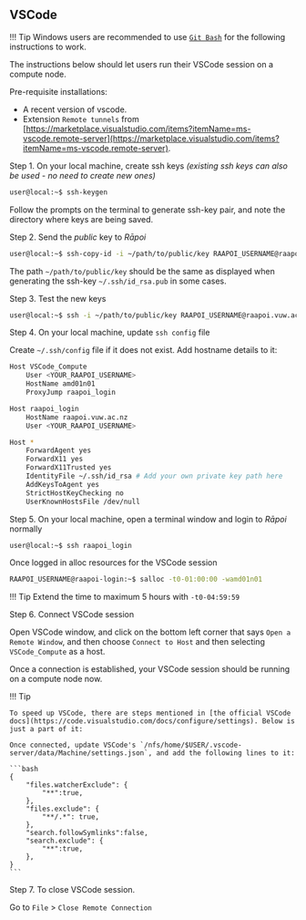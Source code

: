 ## VSCode 

!!! Tip
    Windows users are recommended to use [`Git Bash`](https://git-scm.com/downloads) for the following instructions to work. 

The instructions below should let users run their VSCode session on a compute node.

Pre-requisite installations: 

- A recent version of vscode.
- Extension `Remote tunnels` from [https://marketplace.visualstudio.com/items?itemName=ms-vscode.remote-server](https://marketplace.visualstudio.com/items?itemName=ms-vscode.remote-server).

Step 1. On your local machine, create ssh keys _(existing ssh keys can also be used - no need to create new ones)_

```bash
user@local:~$ ssh-keygen
```

Follow the prompts on the terminal to generate ssh-key pair, and note the directory where keys are being saved. 

Step 2. Send the _public_ key to _Rāpoi_

```bash
user@local:~$ ssh-copy-id -i ~/path/to/public/key RAAPOI_USERNAME@raapoi.vuw.ac.nz
```

The path `~/path/to/public/key` should be the same as displayed when generating the ssh-key `~/.ssh/id_rsa.pub` in some cases. 

Step 3. Test the new keys 

```bash
user@local:~$ ssh -i ~/path/to/public/key RAAPOI_USERNAME@raapoi.vuw.ac.nz
```

Step 4. On your local machine, update `ssh config` file

Create `~/.ssh/config` file if it does not exist. Add hostname details to it:

```bash
Host VSCode_Compute
    User <YOUR_RAAPOI_USERNAME>
    HostName amd01n01
    ProxyJump raapoi_login

Host raapoi_login
    HostName raapoi.vuw.ac.nz
    User <YOUR_RAAPOI_USERNAME>

Host *
    ForwardAgent yes
    ForwardX11 yes
    ForwardX11Trusted yes
    IdentityFile ~/.ssh/id_rsa # Add your own private key path here
    AddKeysToAgent yes
    StrictHostKeyChecking no
    UserKnownHostsFile /dev/null
```

Step 5. On your local machine, open a terminal window and login to _Rāpoi_ normally 

```bash 
user@local:~$ ssh raapoi_login
```

Once logged in alloc resources for the VSCode session
```bash 
RAAPOI_USERNAME@raapoi-login:~$ salloc -t0-01:00:00 -wamd01n01 
```

!!! Tip
    Extend the time to maximum 5 hours with `-t0-04:59:59`

Step 6. Connect VSCode session 

Open VSCode window, and click on the bottom left corner that says `Open a Remote Window`, and then choose `Connect to Host` and then selecting `VSCode_Compute` as a host. 

Once a connection is established, your VSCode session should be running on a compute node now. 

!!! Tip

    To speed up VSCode, there are steps mentioned in [the official VSCode docs](https://code.visualstudio.com/docs/configure/settings). Below is just a part of it: 

    Once connected, update VSCode's `/nfs/home/$USER/.vscode-server/data/Machine/settings.json`, and add the following lines to it:

    ```bash
    {
        "files.watcherExclude": {
            "**":true,
        },
        "files.exclude": {
            "**/.*": true,
        },
        "search.followSymlinks":false,
        "search.exclude": {
            "**":true,
        },
    }
    ```

    


Step 7. To close VSCode session. 

Go to `File` > `Close Remote Connection`
